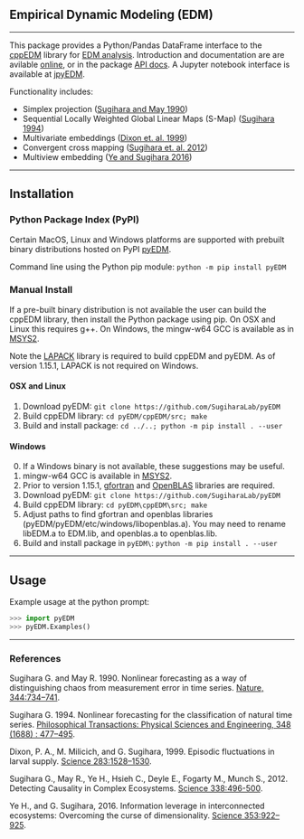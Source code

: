 ## Empirical Dynamic Modeling (EDM)
---
This package provides a Python/Pandas DataFrame interface to the [cppEDM](https://github.com/SugiharaLab/cppEDM "cppEDM") library for [EDM analysis](http://deepeco.ucsd.edu/nonlinear-dynamics-research/edm/ "EDM @ Sugihara Lab").  Introduction and documentation are are avilable [online](https://sugiharalab.github.io/EDM_Documentation/ "EDM Docs"), or in the package [API docs](https://github.com/SugiharaLab/pyEDM/blob/master/doc/pyEDM.pdf "pyEDM API"). A Jupyter notebook interface is available at [jpyEDM](https://github.com/SugiharaLab/jpyEDM#empirical-dynamic-modeling-edm-jupyter-notebook).

Functionality includes:
* Simplex projection ([Sugihara and May 1990](https://www.nature.com/articles/344734a0))
* Sequential Locally Weighted Global Linear Maps (S-Map) ([Sugihara 1994](https://royalsocietypublishing.org/doi/abs/10.1098/rsta.1994.0106))
* Multivariate embeddings ([Dixon et. al. 1999](https://science.sciencemag.org/content/283/5407/1528))
* Convergent cross mapping ([Sugihara et. al. 2012](https://science.sciencemag.org/content/338/6106/496))
* Multiview embedding ([Ye and Sugihara 2016](https://science.sciencemag.org/content/353/6302/922))

---
## Installation

### Python Package Index (PyPI)
Certain MacOS, Linux and Windows platforms are supported with prebuilt binary distributions hosted on PyPI [pyEDM](https://pypi.org/project/pyEDM/). 

Command line using the Python pip module: `python -m pip install pyEDM`

### Manual Install
If a pre-built binary distribution is not available the user can build the cppEDM library, then install the Python package using pip. On OSX and Linux this requires g++. On Windows, the mingw-w64 GCC is available as in [MSYS2](https://www.msys2.org/).

Note the [LAPACK](http://www.netlib.org/lapack/explore-html/index.html) library is required to build cppEDM and pyEDM. As of version 1.15.1, LAPACK is not required on Windows.

#### OSX and Linux
1. Download pyEDM: `git clone https://github.com/SugiharaLab/pyEDM`
2. Build cppEDM library: `cd pyEDM/cppEDM/src; make`
3. Build and install package: `cd ../..; python -m pip install . --user`

#### Windows
0. If a Windows binary is not available, these suggestions may be useful.
1. mingw-w64 GCC is available in [MSYS2](https://www.msys2.org/).
2. Prior to version 1.15.1, [gfortran](https://gcc.gnu.org/wiki/GFortranBinariesWindows) and [OpenBLAS](https://www.openblas.net/) libraries are required.
3. Download pyEDM: `git clone https://github.com/SugiharaLab/pyEDM`
4. Build cppEDM library: `cd pyEDM\cppEDM\src; make`
5. Adjust paths to find gfortran and openblas libraries (pyEDM/pyEDM/etc/windows/libopenblas.a). You may need to rename libEDM.a to EDM.lib, and openblas.a to openblas.lib.
6. Build and install package in `pyEDM\`: `python -m pip install . --user`

---
## Usage
Example usage at the python prompt:
```python
>>> import pyEDM
>>> pyEDM.Examples()
```

---
### References
Sugihara G. and May R. 1990.  Nonlinear forecasting as a way of distinguishing 
chaos from measurement error in time series. [Nature, 344:734–741](https://www.nature.com/articles/344734a0).

Sugihara G. 1994. Nonlinear forecasting for the classification of natural 
time series. [Philosophical Transactions: Physical Sciences and 
Engineering, 348 (1688) : 477–495](https://royalsocietypublishing.org/doi/abs/10.1098/rsta.1994.0106).

Dixon, P. A., M. Milicich, and G. Sugihara, 1999. Episodic fluctuations in larval supply. [Science 283:1528–1530](https://science.sciencemag.org/content/283/5407/1528).

Sugihara G., May R., Ye H., Hsieh C., Deyle E., Fogarty M., Munch S., 2012.
Detecting Causality in Complex Ecosystems. [Science 338:496-500](https://science.sciencemag.org/content/338/6106/496).

Ye H., and G. Sugihara, 2016. Information leverage in interconnected 
ecosystems: Overcoming the curse of dimensionality. [Science 353:922–925](https://science.sciencemag.org/content/353/6302/922).
